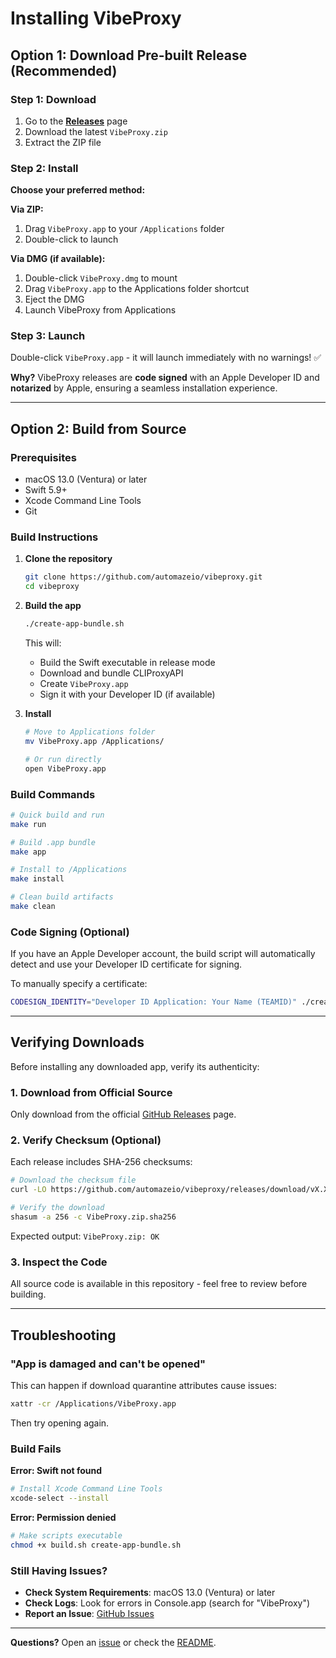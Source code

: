 # Installing VibeProxy

## Option 1: Download Pre-built Release (Recommended)

### Step 1: Download

1. Go to the [**Releases**](https://github.com/automazeio/vibeproxy/releases) page
2. Download the latest `VibeProxy.zip`
3. Extract the ZIP file

### Step 2: Install

**Choose your preferred method:**

**Via ZIP:**
1. Drag `VibeProxy.app` to your `/Applications` folder
2. Double-click to launch

**Via DMG (if available):**
1. Double-click `VibeProxy.dmg` to mount
2. Drag `VibeProxy.app` to the Applications folder shortcut
3. Eject the DMG
4. Launch VibeProxy from Applications

### Step 3: Launch

Double-click `VibeProxy.app` - it will launch immediately with no warnings! ✅

**Why?** VibeProxy releases are **code signed** with an Apple Developer ID and **notarized** by Apple, ensuring a seamless installation experience.

---

## Option 2: Build from Source

### Prerequisites

- macOS 13.0 (Ventura) or later
- Swift 5.9+
- Xcode Command Line Tools
- Git

### Build Instructions

1. **Clone the repository**
   ```bash
   git clone https://github.com/automazeio/vibeproxy.git
   cd vibeproxy
   ```

2. **Build the app**
   ```bash
   ./create-app-bundle.sh
   ```

   This will:
   - Build the Swift executable in release mode
   - Download and bundle CLIProxyAPI
   - Create `VibeProxy.app`
   - Sign it with your Developer ID (if available)

3. **Install**
   ```bash
   # Move to Applications folder
   mv VibeProxy.app /Applications/

   # Or run directly
   open VibeProxy.app
   ```

### Build Commands

```bash
# Quick build and run
make run

# Build .app bundle
make app

# Install to /Applications
make install

# Clean build artifacts
make clean
```

### Code Signing (Optional)

If you have an Apple Developer account, the build script will automatically detect and use your Developer ID certificate for signing.

To manually specify a certificate:
```bash
CODESIGN_IDENTITY="Developer ID Application: Your Name (TEAMID)" ./create-app-bundle.sh
```

---

## Verifying Downloads

Before installing any downloaded app, verify its authenticity:

### 1. Download from Official Source

Only download from the official [GitHub Releases](https://github.com/automazeio/vibeproxy/releases) page.

### 2. Verify Checksum (Optional)

Each release includes SHA-256 checksums:

```bash
# Download the checksum file
curl -LO https://github.com/automazeio/vibeproxy/releases/download/vX.X.X/VibeProxy.zip.sha256

# Verify the download
shasum -a 256 -c VibeProxy.zip.sha256
```

Expected output: `VibeProxy.zip: OK`

### 3. Inspect the Code

All source code is available in this repository - feel free to review before building.

---

## Troubleshooting

### "App is damaged and can't be opened"

This can happen if download quarantine attributes cause issues:

```bash
xattr -cr /Applications/VibeProxy.app
```

Then try opening again.

### Build Fails

**Error: Swift not found**
```bash
# Install Xcode Command Line Tools
xcode-select --install
```

**Error: Permission denied**
```bash
# Make scripts executable
chmod +x build.sh create-app-bundle.sh
```

### Still Having Issues?

- **Check System Requirements**: macOS 13.0 (Ventura) or later
- **Check Logs**: Look for errors in Console.app (search for "VibeProxy")
- **Report an Issue**: [GitHub Issues](https://github.com/automazeio/vibeproxy/issues)

---

**Questions?** Open an [issue](https://github.com/automazeio/vibeproxy/issues) or check the [README](README.md).
